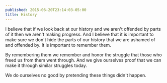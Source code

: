```yaml
---
published: 2015-06-20T23:14:03-05:00
title: History
---
```

I believe that if we look back at our history and we aren't offended by parts of it then we aren't making progress. And I believe that it is important to make sure we don't hide the parts of our history that we are ashamed of and offended by. It is important to remember them.

By remembering them we remember and honor the struggle that those who freed us from them went through. And we give ourselves proof that we can make it through similar struggles today.

We do ourselves no good by pretending these things didn't happen.